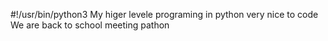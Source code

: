 #!/usr/bin/python3
My higer levele programing in python very nice to code
We are back to school meeting pathon
